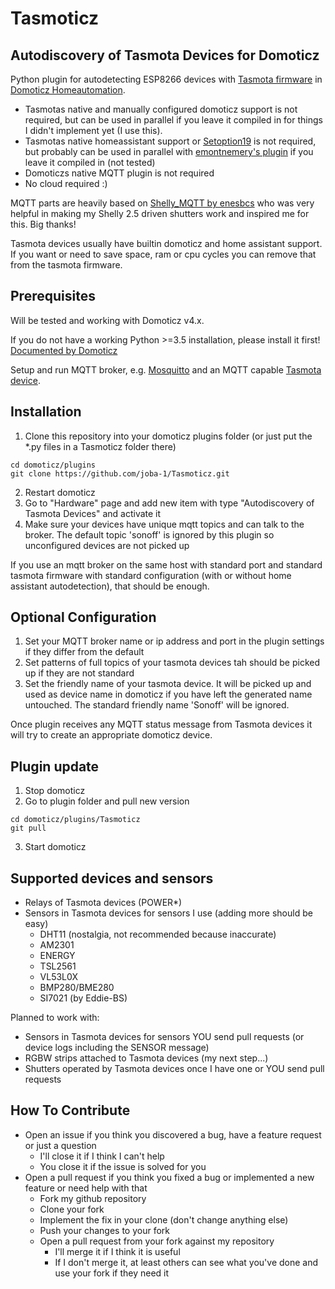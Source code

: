 # Tasmoticz

## Autodiscovery of Tasmota Devices for Domoticz

Python plugin for autodetecting ESP8266 devices with [Tasmota firmware](https://github.com/arendst/Sonoff-Tasmota) in [Domoticz Homeautomation](https://www.domoticz.com/).

* Tasmotas native and manually configured domoticz support is not required, but can be used in parallel if you leave it compiled in for things I didn't implement yet (I use this).
* Tasmotas native homeassistant support or [Setoption19](https://github.com/arendst/Sonoff-Tasmota/wiki/Commands#setoption19) is not required, but probably can be used in parallel with [emontnemery's plugin](https://github.com/emontnemery/domoticz_mqtt_discovery "emontnemery's github repo") if you leave it compiled in (not tested)
* Domoticzs native MQTT plugin is not required
* No cloud required :)

MQTT parts are heavily based on [Shelly_MQTT by enesbcs](https://github.com/enesbcs/Shelly_MQTT "enesbcs's github repo") who was very helpful in making my Shelly 2.5 driven shutters work and inspired me for this.
Big thanks!

Tasmota devices usually have builtin domoticz and home assistant support. If you want or need to save space, ram or cpu cycles you can remove that from the tasmota firmware.

## Prerequisites

Will be tested and working with Domoticz v4.x.

If you do not have a working Python >=3.5 installation, please install it first! [Documented by Domoticz](https://www.domoticz.com/wiki/Using_Python_plugins)

Setup and run MQTT broker, e.g. [Mosquitto](https://mosquitto.org/) and an MQTT capable [Tasmota device](https://github.com/arendst/Sonoff-Tasmota/wiki).

## Installation

1. Clone this repository into your domoticz plugins folder (or just put the *.py files in a Tasmoticz folder there) 
```
cd domoticz/plugins
git clone https://github.com/joba-1/Tasmoticz.git
```
2. Restart domoticz
3. Go to "Hardware" page and add new item with type "Autodiscovery of Tasmota Devices" and activate it
4. Make sure your devices have unique mqtt topics and can talk to the broker. The default topic 'sonoff' is ignored by this plugin so unconfigured devices are not picked up

If you use an mqtt broker on the same host with standard port and standard tasmota firmware with standard configuration (with or without home assistant autodetection), that should be enough. 

## Optional Configuration

1. Set your MQTT broker name or ip address and port in the plugin settings if they differ from the default
2. Set patterns of full topics of your tasmota devices tah should be picked up if they are not standard
3. Set the friendly name of your tasmota device. It will be picked up and used as device name in domoticz if you have left the generated name untouched. The standard friendly name 'Sonoff' will be ignored. 

Once plugin receives any MQTT status message from Tasmota devices it will try to create an appropriate domoticz device.

## Plugin update

1. Stop domoticz
2. Go to plugin folder and pull new version
```
cd domoticz/plugins/Tasmoticz
git pull
```
3. Start domoticz

## Supported devices and sensors

- Relays of Tasmota devices (POWER*)
- Sensors in Tasmota devices for sensors I use (adding more should be easy)
    - DHT11 (nostalgia, not recommended because inaccurate)
    - AM2301
    - ENERGY
    - TSL2561
    - VL53L0X
    - BMP280/BME280
    - SI7021 (by Eddie-BS)

Planned to work with:
 - Sensors in Tasmota devices for sensors YOU send pull requests (or device logs including the SENSOR message)
 - RGBW strips attached to Tasmota devices (my next step...)
 - Shutters operated by Tasmota devices once I have one or YOU send pull requests

## How To Contribute

* Open an issue if you think you discovered a bug, have a feature request or just a question
    * I'll close it if I think I can't help
    * You close it if the issue is solved for you
* Open a pull request if you think you fixed a bug or implemented a new feature or need help with that
    * Fork my github repository
    * Clone your fork
    * Implement the fix in your clone (don't change anything else)
    * Push your changes to your fork
    * Open a pull request from your fork against my repository
        * I'll merge it if I think it is useful
        * If I don't merge it, at least others can see what you've done and use your fork if they need it
